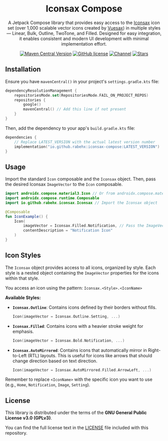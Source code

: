 <h1 align="center">Iconsax Compose</h1>

<p align="center">
  A Jetpack Compose library that provides easy access to the <a href="https://iconsax.dev/" target="_blank">Iconsax</a> icon set (over 1,000 scalable vector icons created by <a href="https://vuesax.com/" target="_blank">Vuesax</a>) in multiple styles — Linear, Bulk, Outline, TwoTone, and Filled. Designed for easy integration, it enables consistent and modern UI development with minimal implementation effort.
</p>

<p align="center">
  <a href="https://central.sonatype.com/artifact/io.github.rabehx/iconsax-compose"><img src="https://img.shields.io/maven-central/v/io.github.rabehx/iconsax-compose?label=MavenCentral&logo=sonatype" alt="Maven Central Version"></a>
  <a href="https://github.com/RabehX/iconsax-compose/blob/master/LICENSE"><img src="https://img.shields.io/github/license/rabehx/iconsax-compose?label=License&logo=gnu" alt="GitHub license"></a>
  <a href="https://t.me/RabehX"><img src="https://img.shields.io/badge/Telegram-Channel-blue.svg?logo=telegram" alt="Channel"></a>
  <a href="https://github.com/RabahX"><img src="https://img.shields.io/github/stars/RabahX/iconsax-compose?label=Stars&logo=github" alt="Stars"></a>
</p>

## Installation

Ensure you have `mavenCentral()` in your project's `settings.gradle.kts` file:

```kotlin
dependencyResolutionManagement {
    repositoriesMode.set(RepositoriesMode.FAIL_ON_PROJECT_REPOS)
    repositories {
        google()
        mavenCentral() // Add this line if not present
    }
}
```

Then, add the dependency to your app's `build.gradle.kts` file:

```kotlin
dependencies {
    // Replace LATEST_VERSION with the actual latest version number
    implementation("io.github.rabehx:iconsax-compose:LATEST_VERSION")
}
```

## Usage

Import the standard `Icon` composable and the `Iconsax` object. Then, pass the desired Iconsax `ImageVector` to the `Icon` composable.

```kotlin
import androidx.compose.material3.Icon // Or from androidx.compose.material.Icon
import androidx.compose.runtime.Composable
import io.github.rabehx.iconsax.Iconsax // Import the Iconsax object

@Composable
fun IconExample() {
    Icon(
        imageVector = Iconsax.Filled.Notification, // Pass the ImageVector
        contentDescription = "Notification Icon"
    )
}
```
## Icon Styles

The `Iconsax` object provides access to all icons, organized by style. Each style is a nested object containing the `ImageVector` properties for the icons within that style.

You access an icon using the pattern: `Iconsax.<Style>.<IconName>`

**Available Styles:**

*   **`Iconsax.Outline`**: Contains icons defined by their borders without fills.

    ```kotlin
    Icon(imageVector = Iconsax.Outline.Setting, ...)
    ```
    
*   **`Iconsax.Filled`**: Contains icons with a heavier stroke weight for emphasis.

    ```kotlin
    Icon(imageVector = Iconsax.Bold.Notification, ...)
    ```

*   **`Iconsax.AutoMirrored`**: Contains icons that automatically mirror in Right-to-Left (RTL) layouts. This is useful for icons like arrows that should change direction based on text direction.
    ```kotlin
    Icon(imageVector = Iconsax.AutoMirrored.Filled.ArrowLeft, ...)
    ```
    
Remember to replace `<IconName>` with the specific icon you want to use (e.g., `Home`, `Notification`, `Image`, `Setting`).

## License

This library is distributed under the terms of the **GNU General Public License v3.0 (GPLv3)**.

You can find the full license text in the [LICENSE](LICENSE) file included with this repository.
